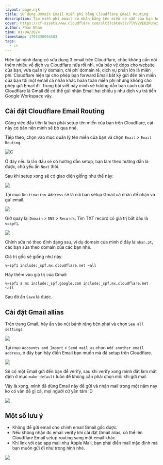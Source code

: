 ```yaml
---
layout: page.njk
title: Sử dụng Domain Email miễn phí bằng Cloudflare Email Routing
description: Tạo miễn phí email cá nhân bằng tên miền có sẵn của bạn hoàn toàn miễn phí
cover: https://cf-assets.www.cloudflare.com/slt3lc6tev37/7lVVVVEB2RUncxomRJHLny/7c497b8d6fee9121d03fac508e850114/BDES-5040_-_Email-Forwarding-Paper-Plane.svg
author: Phan Nhan
time: 01/04/2024
timestamp: 1704338094683
tags:
  - it
---
```


Hiện tại mình đang có sửa dụng 3 email trên Cloudflare, chắc không cần nói thêm nhiều về dịch vụ Cloudflare nữa rồi nhỉ, vừa bảo vệ ddos cho website của bạn, vừa quản lý domain, chi phí domain rẻ, dịch vụ phần lớn là miễn phí. Cloudflare hiện tại cho phép bạn forward Email bất kỳ gửi đến tên miền của bạn tới một email cá nhân khác hoàn toàn miễn phí nhưng không cho phép gửi Email đi. Trong bài viết này mình sẽ hướng dẫn bạn cách cài đặt Cloudflare là Gmail để có thể gửi nhận Email hai chiều y như dịch vụ trả tiền Google Workspace vậy.

## Cài đặt Cloudflare Email Routing

Công việc đầu tiên là bạn phải setup tên miền của bạn trên Cloudflare, cái này cơ bản nên mình sẽ bỏ qua nhé.

Tiếp theo, chọn vào mục quản lý tên miền của bạn và chọn `Email` > `Email Routing`.

![C](https://i.imgur.com/10ROBXu.png)

Ở đây nếu là lần đầu sẽ có hướng dẫn setup, bạn làm theo hướng dẫn là được, chủ yếu ấn `Next` thôi.

Sau khi setup xong sẽ có giao diện giống như thế này:

![](https://i.imgur.com/SERbqLf.png)

Tại mục `Destination Address` sẽ là nơi bạn setup Gmail cá nhân để nhận và gửi email.

![](https://i.imgur.com/SXU7K4U.png)

Giờ quay lại `Domain` > `DNS` > `Records`. Tìm TXT record có giá trị bắt đầu là `v=spf1`.

![](https://i.imgur.com/jwxCUn4.png)

Chỉnh sửa nó theo định dạng sau, ví dụ domain của mình ở đây là `nhan.pt`, các bạn sửa theo domain của các bạn nhé.

Giá trị gốc sẽ giống như này:

```
v=spf1 include:_spf.mx.cloudflare.net ~all
```

Hãy thêm vào giá trị của Gmail:

```
v=spf1 a mx include:_spf.google.com include:_spf.mx.cloudflare.net ~all
```

Sau đó ấn `Save` là được.

## Cài đặt Gmail allias

Trên trang Gmail, hãy ấn vào nút bánh răng bên phải và chọn `See all settings`.

![](https://i.imgur.com/9ZfMHga.png)

Tại mục `Accounts and Import` > `Send mail as` chọn `Add another email address`, ở đây bạn hãy điền Email bạn muốn mà đã setup trên Cloudflare.

![](https://i.imgur.com/yEJL48g.png)

Sẽ có một Email gửi đến bạn để verify, sau khi verify xong mình đặt làm mặt định ở mục `make default` luôn để không cần phải chọn mỗi khi gửi mail.

Vậy là xong, mình đã dùng Email này để gửi và nhận mail trong một năm nay ko có vấn đề gì cả, mọi người cứ yên tâm :D

![](https://i.imgur.com/XJSluve.png)

## Một số lưu ý

- Không để gửi email cho chính email Gmail gốc được.
- Nếu không nhận đc email verify khi cài đặt Gmail alias, có thể lên Cloudflare Email setup routing sang một email khác.
- Khi link với các app mail như Apple Mail, bạn phải điền mail mặc định mà bạn muốn gửi đi như trong hình nhé.

![](https://i.imgur.com/YqaiH3m.png)